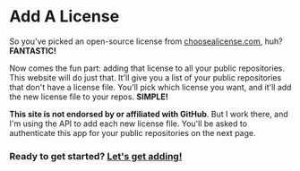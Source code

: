 # Add A License

So you've picked an open-source license from [choosealicense.com](http:/www.choosealicense.com), huh? **FANTASTIC!**

Now comes the fun part: adding that license to all your public repositories. This website will do just that. It'll give you a list of your public repositories that don't have a license file. You'll pick which license you want, and it'll add the new license file to your repos. **SIMPLE!**

**This site is __not__ endorsed by or affiliated with GitHub**. But I work there, and I'm using the API to add each new license file. You'll be asked to authenticate this app for your public repositories on the next page.

### Ready to get started? [Let's get adding!](/add)